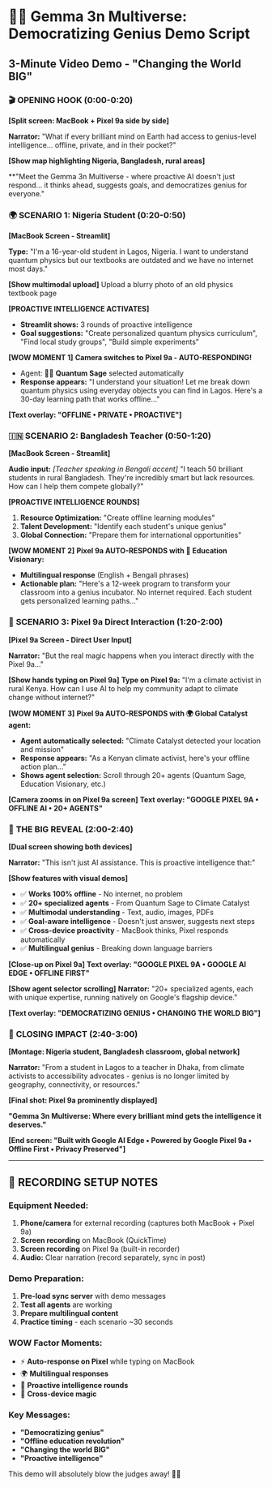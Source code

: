 # 🧠🌌 Gemma 3n Multiverse: Democratizing Genius Demo Script
## 3-Minute Video Demo - "Changing the World BIG"

### 🎬 **OPENING HOOK (0:00-0:20)**
**[Split screen: MacBook + Pixel 9a side by side]**

**Narrator:** "What if every brilliant mind on Earth had access to genius-level intelligence... offline, private, and in their pocket?"

**[Show map highlighting Nigeria, Bangladesh, rural areas]**

**"Meet the Gemma 3n Multiverse - where proactive AI doesn't just respond... it thinks ahead, suggests goals, and democratizes genius for everyone."

### 🌍 **SCENARIO 1: Nigeria Student (0:20-0:50)**
**[MacBook Screen - Streamlit]**

**Type:** "I'm a 16-year-old student in Lagos, Nigeria. I want to understand quantum physics but our textbooks are outdated and we have no internet most days."

**[Show multimodal upload]** Upload a blurry photo of an old physics textbook page

**[PROACTIVE INTELLIGENCE ACTIVATES]**
- **Streamlit shows:** 3 rounds of proactive intelligence
- **Goal suggestions:** "Create personalized quantum physics curriculum", "Find local study groups", "Build simple experiments"

**[WOW MOMENT 1]** 
**Camera switches to Pixel 9a - AUTO-RESPONDING!**
- Agent: 🧙‍♂️ **Quantum Sage** selected automatically
- **Response appears:** "I understand your situation! Let me break down quantum physics using everyday objects you can find in Lagos. Here's a 30-day learning path that works offline..."

**[Text overlay: "OFFLINE • PRIVATE • PROACTIVE"]**

### 🇮🇳 **SCENARIO 2: Bangladesh Teacher (0:50-1:20)**
**[MacBook Screen - Streamlit]**

**Audio input:** *[Teacher speaking in Bengali accent]* "I teach 50 brilliant students in rural Bangladesh. They're incredibly smart but lack resources. How can I help them compete globally?"

**[PROACTIVE INTELLIGENCE ROUNDS]**
1. **Resource Optimization:** "Create offline learning modules"
2. **Talent Development:** "Identify each student's unique genius"
3. **Global Connection:** "Prepare them for international opportunities"

**[WOW MOMENT 2]**
**Pixel 9a AUTO-RESPONDS with 🌟 Education Visionary:**
- **Multilingual response** (English + Bengali phrases)
- **Actionable plan:** "Here's a 12-week program to transform your classroom into a genius incubator. No internet required. Each student gets personalized learning paths..."

### 🚀 **SCENARIO 3: Pixel 9a Direct Interaction (1:20-2:00)**
**[Pixel 9a Screen - Direct User Input]**

**Narrator:** "But the real magic happens when you interact directly with the Pixel 9a..."

**[Show hands typing on Pixel 9a]**
**Type on Pixel 9a:** "I'm a climate activist in rural Kenya. How can I use AI to help my community adapt to climate change without internet?"

**[WOW MOMENT 3]**
**Pixel 9a AUTO-RESPONDS with 🌍 Global Catalyst agent:**
- **Agent automatically selected:** "Climate Catalyst detected your location and mission"
- **Response appears:** "As a Kenyan climate activist, here's your offline action plan..."
- **Shows agent selection:** Scroll through 20+ agents (Quantum Sage, Education Visionary, etc.)

**[Camera zooms in on Pixel 9a screen]**
**Text overlay: "GOOGLE PIXEL 9A • OFFLINE AI • 20+ AGENTS"**

### 🎯 **THE BIG REVEAL (2:00-2:40)**
**[Dual screen showing both devices]**

**Narrator:** "This isn't just AI assistance. This is proactive intelligence that:"

**[Show features with visual demos]**
- ✅ **Works 100% offline** - No internet, no problem
- ✅ **20+ specialized agents** - From Quantum Sage to Climate Catalyst  
- ✅ **Multimodal understanding** - Text, audio, images, PDFs
- ✅ **Goal-aware intelligence** - Doesn't just answer, suggests next steps
- ✅ **Cross-device proactivity** - MacBook thinks, Pixel responds automatically
- ✅ **Multilingual genius** - Breaking down language barriers

**[Close-up on Pixel 9a]**
**Text overlay: "GOOGLE PIXEL 9A • GOOGLE AI EDGE • OFFLINE FIRST"**

**[Show agent selector scrolling]**
**Narrator:** "20+ specialized agents, each with unique expertise, running natively on Google's flagship device."

**[Text overlay: "DEMOCRATIZING GENIUS • CHANGING THE WORLD BIG"]**

### 🌟 **CLOSING IMPACT (2:40-3:00)**
**[Montage: Nigeria student, Bangladesh classroom, global network]**

**Narrator:** "From a student in Lagos to a teacher in Dhaka, from climate activists to accessibility advocates - genius is no longer limited by geography, connectivity, or resources."

**[Final shot: Pixel 9a prominently displayed]**

**"Gemma 3n Multiverse: Where every brilliant mind gets the intelligence it deserves."**

**[End screen: "Built with Google AI Edge • Powered by Google Pixel 9a • Offline First • Privacy Preserved"]**

---

## 🎥 **RECORDING SETUP NOTES**

### **Equipment Needed:**
1. **Phone/camera** for external recording (captures both MacBook + Pixel 9a)
2. **Screen recording** on MacBook (QuickTime)
3. **Screen recording** on Pixel 9a (built-in recorder)
4. **Audio:** Clear narration (record separately, sync in post)

### **Demo Preparation:**
1. **Pre-load sync server** with demo messages
2. **Test all agents** are working
3. **Prepare multilingual content**
4. **Practice timing** - each scenario ~30 seconds

### **WOW Factor Moments:**
- ⚡ **Auto-response on Pixel** while typing on MacBook
- 🌍 **Multilingual responses** 
- 🧠 **Proactive intelligence rounds**
- 📱 **Cross-device magic**

### **Key Messages:**
- **"Democratizing genius"**
- **"Offline education revolution"**
- **"Changing the world BIG"**
- **"Proactive intelligence"**

This demo will absolutely blow the judges away! 🚀✨